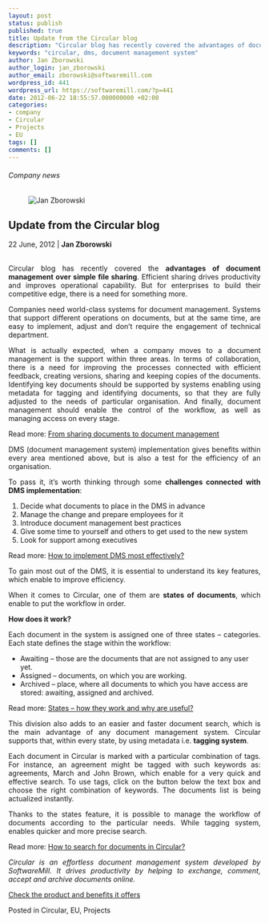```yaml
---
layout: post
status: publish
published: true
title: Update from the Circular blog
description: "Circular blog has recently covered the advantages of document management over simple file sharing."
keywords: "circular, dms, document management system"
author: Jan Zborowski
author_login: jan_zborowski
author_email: zborowski@softwaremill.com
wordpress_id: 441
wordpress_url: https://softwaremill.com/?p=441
date: 2012-06-22 18:55:57.000000000 +02:00
categories:
- company
- Circular
- Projects
- EU
tags: []
comments: []
---
```


<h6>Company news</h6>
<div class="post-header clearfix">
<figure><div class="image"><img src="https://softwaremill.com/wp-content/uploads/2013/04/zborowski.jpg" alt="Jan Zborowski"></div></figure><div class="title">
<h2 class="font-dark-blue font-normal">Update from the Circular blog</h2>22 June, 2012 | <b>Jan Zborowski</b><br><br>
</div>
</div>
<div class="post-rows"><div class="text">
<div>
<p align="JUSTIFY">Circular blog has recently covered the <strong>advantages of document management over simple file sharing</strong>. Efficient sharing drives productivity and improves operational capability. But for enterprises to build their competitive edge, there is a need for something more.</p>
<p align="JUSTIFY">Companies need world-class systems for document management. Systems that support different operations on documents, but at the same time, are easy to implement, adjust and don’t require the engagement of technical department.</p>
<p align="JUSTIFY">What is actually expected, when a company moves to a document management is the support within three areas. In terms of collaboration, there is a need for improving the processes connected with efficient feedback, creating versions, sharing and keeping copies of the documents. Identifying key documents should be supported by systems enabling using metadata for tagging and identifying documents, so that they are fully adjusted to the needs of particular organisation. And finally, document management should enable the control of the workflow, as well as managing access on every stage.</p>
<p align="JUSTIFY">Read more: <a title="From sharing documents to document management" href="https://www.circulardms.com/blog/?p=14224&amp;lang=en">From sharing documents to document management</a></p>
<p align="JUSTIFY">DMS (document management system) implementation gives benefits within every area mentioned above, but is also a test for the efficiency of an organisation.</p>
<p align="JUSTIFY">To pass it, it’s worth thinking through some <strong>challenges connected with DMS implementation</strong>:</p>
<ol>
<li>Decide what documents to place in the DMS in advance </li>
<li>Manage the change and prepare employees for it</li>
<li>Introduce document management best practices </li>
<li>Give some time to yourself and others to get used to the new system</li>
<li>Look for support among executives</li>
</ol>
<p align="JUSTIFY">Read more: <a title="How to implement DMS most effectively?" href="https://www.circulardms.com/blog/?p=14167&amp;lang=en">How to implement DMS most effectively? </a></p>
<p align="JUSTIFY">To gain most out of the DMS, it is essential to understand its key features, which enable to improve efficiency.</p>
<p align="JUSTIFY">When it comes to Circular, one of them are <strong>states of documents</strong>, which enable to put the workflow in order.</p>
<p align="JUSTIFY"><strong>How does it work?</strong></p>
<p align="JUSTIFY">Each document in the system is assigned one of three states – categories. Each state defines the stage within the workflow:</p>
<ul>
<li>Awaiting – those are the documents that are not assigned to any user yet.</li>
<li>Assigned – documents, on which you are working.</li>
<li>Archived – place, where all documents to which you have access are stored: awaiting, assigned and archived.</li>
</ul>
<p align="JUSTIFY">Read more: <a title="States – how they work and why are useful?" href="https://www.circulardms.com/blog/?p=14143&amp;lang=en">States – how they work and why are useful?</a></p>
<p align="JUSTIFY">This division also adds to an easier and faster document search, which is the main advantage of any document management system. Circular supports that, within every state, by using metadata i.e. <strong>tagging system</strong>.</p>
<p align="JUSTIFY">Each document in Circular is marked with a particular combination of tags. For instance, an agreement might be tagged with such keywords as: agreements, March and John Brown, which enable for a very quick and effective search. To use tags, click on the button below the text box and choose the right combination of keywords. The documents list is being actualized instantly.</p>
<p align="JUSTIFY">Thanks to the states feature, it is possible to manage the workflow of documents according to the particular needs. While tagging system, enables quicker and more precise search.</p>
<p align="JUSTIFY">Read more: <a title="How to search for documents in Circular?" href="https://www.circulardms.com/blog/?p=14198&amp;lang=en">How to search for documents in Circular?</a></p>
<p align="JUSTIFY"><em>Circular is an effortless document management system developed by SoftwareMill. It drives productivity by helping to exchange, comment, accept and archive documents online.</em></p>
<p align="JUSTIFY"><a href="https://www.circulardms.com/features">Check the product and benefits it offers</a></p>
</div>
</div></div>
<div class="post-footer">Posted in Circular, EU, Projects</div>
